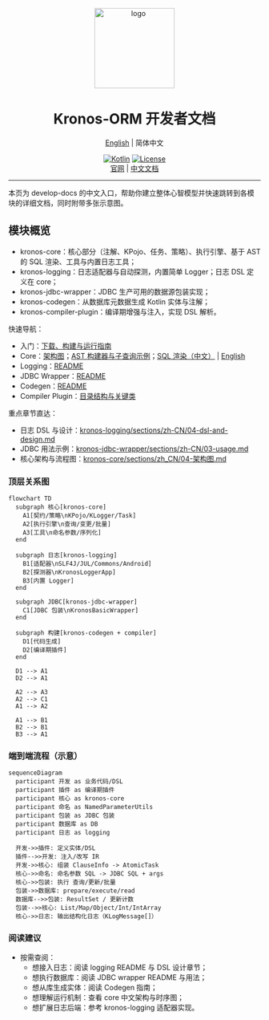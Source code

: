 <p align="center">
    <a href="https://www.kotlinorm.com">
        <img src="https://cdn.leinbo.com/assets/images/kronos/logo_dark.png" alt="logo" height="160" width="160">
    </a>
</p>

<h1 align="center">Kronos-ORM 开发者文档</h1>

<div align="center">
<a href="./README.md">English</a> | 简体中文

<br/>

<a href="http://kotlinlang.org"><img src="https://img.shields.io/badge/kotlin-2.2.0-%237f52ff.svg?logo=kotlin" alt="Kotlin"></a>
<a href="https://www.apache.org/licenses/LICENSE-2.0.html"><img src="https://img.shields.io/:license-apache_2.0-green.svg" alt="License"></a>
<br/>
<a href="https://www.kotlinorm.com">官网</a> | <a href="https://kotlinorm.com/#/documentation/zh-CN/getting-started/quick-start">中文文档</a>
</div>

---

本页为 develop-docs 的中文入口，帮助你建立整体心智模型并快速跳转到各模块的详细文档，同时附带多张示意图。

## 模块概览
- kronos-core：核心部分（注解、KPojo、任务、策略）、执行引擎、基于 AST 的 SQL 渲染、工具与内置日志工具；
- kronos-logging：日志适配器与自动探测，内置简单 Logger；日志 DSL 定义在 core；
- kronos-jdbc-wrapper：JDBC 生产可用的数据源包装实现；
- kronos-codegen：从数据库元数据生成 Kotlin 实体与注解；
- kronos-compiler-plugin：编译期增强与注入，实现 DSL 解析。

快速导航：
- 入门：[下载、构建与运行指南](getting-started-zh_CN.md)
- Core：[架构图](./kronos-core/sections/zh_CN/04-架构图.md)；[AST 构建器与子查询示例](./kronos-core/sections/zh_CN/ast-构建与子查询示例.md)；[SQL 渲染（中文）](./kronos-core/sections/zh_CN/features/sql-rendering/README.md) | [English](./kronos-core/sections/en/features/sql-rendering/README.md)
- Logging：[README](./kronos-logging/README.md)
- JDBC Wrapper：[README](./kronos-jdbc-wrapper/README.md)
- Codegen：[README](./kronos-codegen/README.md)
- Compiler Plugin：[目录结构与关键类](./kronos-compiler/sections/zh_CN/02-目录结构与关键类.md)

重点章节直达：
- 日志 DSL 与设计：[kronos-logging/sections/zh-CN/04-dsl-and-design.md](./kronos-logging/sections/en/04-dsl-and-design.md)
- JDBC 用法示例：[kronos-jdbc-wrapper/sections/zh-CN/03-usage.md](./kronos-jdbc-wrapper/sections/en/03-usage.md)
- 核心架构与流程图：[kronos-core/sections/zh_CN/04-架构图.md](./kronos-core/sections/zh_CN/04-架构图.md)

### 顶层关系图
```mermaid
flowchart TD
  subgraph 核心[kronos-core]
    A1[契约/策略\nKPojo/KLogger/Task]
    A2[执行引擎\n查询/变更/批量]
    A3[工具\n命名参数/序列化]
  end

  subgraph 日志[kronos-logging]
    B1[适配器\nSLF4J/JUL/Commons/Android]
    B2[探测器\nKronosLoggerApp]
    B3[内置 Logger]
  end

  subgraph JDBC[kronos-jdbc-wrapper]
    C1[JDBC 包装\nKronosBasicWrapper]
  end

  subgraph 构建[kronos-codegen + compiler]
    D1[代码生成]
    D2[编译期插件]
  end

  D1 --> A1
  D2 --> A1

  A2 --> A3
  A2 --> C1
  A1 --> A2

  A1 --> B1
  B2 --> B1
  B3 --> A1
```

### 端到端流程（示意）
```mermaid
sequenceDiagram
  participant 开发 as 业务代码/DSL
  participant 插件 as 编译期插件
  participant 核心 as kronos-core
  participant 命名 as NamedParameterUtils
  participant 包装 as JDBC 包装
  participant 数据库 as DB
  participant 日志 as logging

  开发->>插件: 定义实体/DSL
  插件-->>开发: 注入/改写 IR
  开发->>核心: 组装 ClauseInfo -> AtomicTask
  核心->>命名: 命名参数 SQL -> JDBC SQL + args
  核心->>包装: 执行 查询/更新/批量
  包装->>数据库: prepare/execute/read
  数据库-->>包装: ResultSet / 更新计数
  包装-->>核心: List/Map/Object/Int/IntArray
  核心->>日志: 输出结构化日志（KLogMessage[]）
```

### 阅读建议
- 按需查阅：
  - 想接入日志：阅读 logging README 与 DSL 设计章节；
  - 想执行数据库：阅读 JDBC wrapper README 与用法；
  - 想从库生成实体：阅读 Codegen 指南；
  - 想理解运行机制：查看 core 中文架构与时序图；
  - 想扩展日志后端：参考 kronos-logging 适配器实现。
